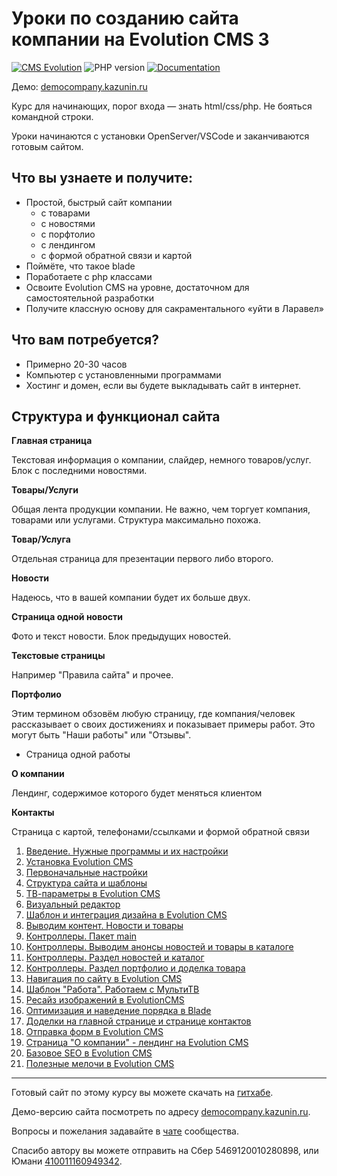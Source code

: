 # Уроки по созданию сайта компании на Evolution CMS 3

[![CMS Evolution](https://img.shields.io/badge/CMS-Evolution-brightgreen.svg)](https://github.com/evocms-community/evolution) ![PHP version](https://img.shields.io/badge/PHP->=v8.1-green.svg?php=8.1) [![Documentation](https://img.shields.io/badge/Documentation-Ready-brightgree)](https://github.com/0test/lessons-evolution-company)

Демо: [democompany.kazunin.ru](http://democompany.kazunin.ru)

Курс для начинающих, порог входа — знать html/css/php.
Не бояться командной строки.

Уроки начинаются с установки OpenServer/VSCode и заканчиваются готовым сайтом.

## Что вы узнаете и получите:

- Простой, быстрый сайт компании
  - с товарами
  - с новостями
  - с порфтолио
  - с лендингом
  - с формой обратной связи и картой
- Поймёте, что такое blade
- Поработаете с php классами
- Освоите Evolution CMS на уровне, достаточном для самостоятельной разработки
- Получите классную основу для сакраментального «уйти в Ларавел»

## Что вам потребуется?
- Примерно 20-30 часов
- Компьютер с установленными программами
- Хостинг и домен, если вы будете выкладывать сайт в интернет.

## Структура и функционал сайта

**Главная страница**

 Текстовая информация о компании, слайдер, немного товаров/услуг. Блок с последними новостями.

**Товары/Услуги**

Общая лента продукции компании. Не важно, чем торгует компания, товарами или услугами. Структура максимально похожа.

**Товар/Услуга**

Отдельная страница для презентации первого либо второго.

**Новости**

Надеюсь, что в вашей компании будет их больше двух.

**Страница одной новости**

Фото и текст новости. Блок предыдущих новостей.

**Текстовые страницы**

 Например "Правила сайта" и прочее.

**Портфолио**

Этим термином обзовём любую страницу, где компания/человек рассказывает о своих достижениях и показывает примеры работ. Это могут быть "Наши работы" или "Отзывы".
   - Страница одной работы

**О компании**

Лендинг, содержимое которого будет меняться клиентом

**Контакты**

Страница с картой, телефонами/ссылками и формой обратной связи


1. [Введение. Нужные программы и их настройки](/001_Введение.%20Нужные%20программы.md)
2. [Установка Evolution CMS](/002_Установка%20Evolution%20CMS.md)
3. [Первоначальные настройки](/003_Первоначальные%20настройки.md)
4. [Структура сайта и шаблоны](/004_Структура%20сайта%20и%20шаблоны.md)
5. [ТВ-параметры в Evolution CMS](/005_ТВ-параметры%20в%20Evolution%20CMS.md)
6. [Визуальный редактор](/006_Визуальный%20редактор.md)
7. [Шаблон и интеграция дизайна в Evolution CMS](/007_Шаблон.%20Интеграция%20дизайна%20в%20Evolution%20CMS.md)
8. [Выводим контент. Новости и товары](/008_Выводим%20контент.%20Новости%20и%20товары.md)
9. [Контроллеры. Пакет main](/009_Контроллеры%20в%20Evolution%20CMS.md)
10. [Контроллеры.  Выводим анонсы новостей  и товары в каталоге](/010_Контроллеры.%20%20Выводим%20анонсы%20новостей%20%20и%20товары%20в%20каталоге.md)
11. [Контроллеры.  Раздел новостей и каталог](/011_Контроллеры.%20%20Раздел%20новостей%20и%20каталог.md)
12. [Контроллеры.  Раздел  портфолио и доделка товара](/012_Контроллеры.%20%20Раздел%20портфолио.md)
13. [Навигация по сайту в Evolution CMS](/013_Навигация.%20Меню%20в%20Evolution%20CMS.md)
14. [Шаблон "Работа". Работаем с МультиТВ](/014_Шаблон.%20Работаем%20с%20МультиТВ.md)
15. [Ресайз изображений в EvolutionCMS](/015_Ресайз%20изображений%20в%20EvolutionCMS.md)
16. [Оптимизация и наведение порядка в Blade](/016_Немного%20Blade%20оптимизации.md)
17. [Доделки на главной странице и странице контактов](/017_Главная%20страница,%20страница%20Контакты.md)
18. [Отправка форм в Evolution CMS](/018_Отправка%20формы%20в%20Evolution%20CMS.md)
19. [Страница "О компании" - лендинг на Evolution CMS](/019_Лендинг%20на%20Evolution%20CMS.md)
20. [Базовое SEO в Evolution CMS](/020_Базовое%20SEO%20в%20Evolution%20CMS.md)
21. [Полезные мелочи в Evolution CMS](/021_Полезные%20мелочи.md)
    
---
Готовый сайт по этому курсу вы можете скачать на [гитхабе](https://github.com/0test/evocompany.localhost).

Демо-версию сайта посмотреть по адресу [democompany.kazunin.ru](http://democompany.kazunin.ru/).

Вопросы и пожелания задавайте в [чате](https://t.me/evo_cms) сообщества.

Спасибо автору вы можете отправить на Сбер 5469120010280898, или Юмани [410011160949342](https://yoomoney.ru/to/410011160949342).
